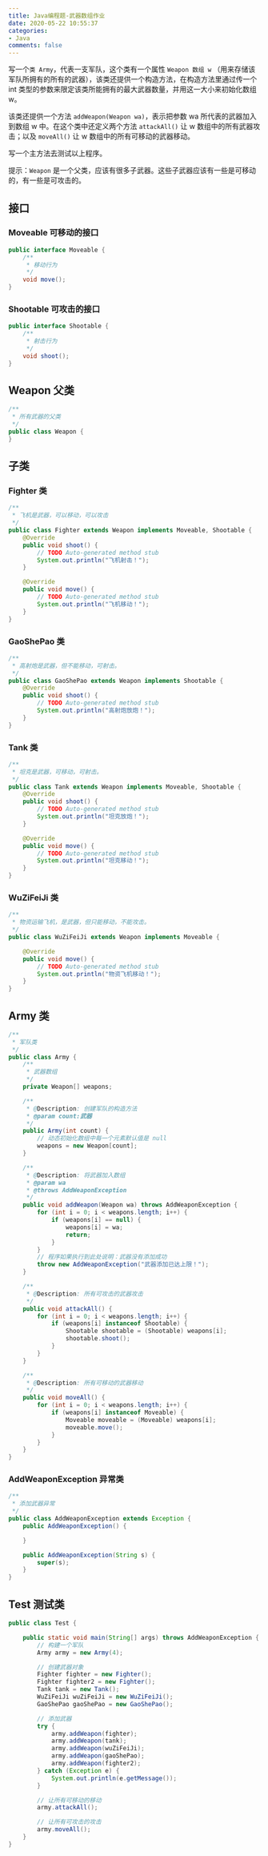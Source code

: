 ```yaml
---
title: Java编程题-武器数组作业
date: 2020-05-22 10:55:37
categories:
- Java
comments: false
---
```


写一个`类 Army`，代表一支军队，这个类有一个属性 `Weapon 数组 w` （用来存储该军队所拥有的所有的武器），该类还提供一个构造方法，在构造方法里通过传一个 int 类型的参数来限定该类所能拥有的最大武器数量，并用这一大小来初始化数组 w。

该类还提供一个方法 `addWeapon(Weapon wa)`，表示把参数 wa 所代表的武器加入到数组 w 中。在这个类中还定义两个方法 `attackAll()` 让 w 数组中的所有武器攻击；以及 `moveAll()` 让 w 数组中的所有可移动的武器移动。

写一个主方法去测试以上程序。

提示：`Weapon` 是一个父类，应该有很多子武器。这些子武器应该有一些是可移动的，有一些是可攻击的。

<!-- more -->



## 接口

### Moveable 可移动的接口

```java
public interface Moveable {
	/**
	 * 移动行为
	 */
	void move();
}
```

### Shootable 可攻击的接口

```java
public interface Shootable {
	/**
	 * 射击行为
	 */
	void shoot();
}
```



## Weapon 父类

```java
/**
 * 所有武器的父类
 */
public class Weapon {
}
```



## 子类

### Fighter 类

```java
/**
 * 飞机是武器，可以移动，可以攻击
 */
public class Fighter extends Weapon implements Moveable, Shootable {
	@Override
	public void shoot() {
		// TODO Auto-generated method stub
		System.out.println("飞机射击！");
	}

	@Override
	public void move() {
		// TODO Auto-generated method stub
		System.out.println("飞机移动！");
	}
}
```

### GaoShePao 类

```java
/**
 * 高射炮是武器，但不能移动，可射击。
 */
public class GaoShePao extends Weapon implements Shootable {
	@Override
	public void shoot() {
		// TODO Auto-generated method stub
		System.out.println("高射炮放炮！");
	}
}
```

### Tank 类

```java
/**
 * 坦克是武器，可移动，可射击。
 */
public class Tank extends Weapon implements Moveable, Shootable {
	@Override
	public void shoot() {
		// TODO Auto-generated method stub
		System.out.println("坦克放炮！");
	}

	@Override
	public void move() {
		// TODO Auto-generated method stub
		System.out.println("坦克移动！");
	}
}
```

### WuZiFeiJi 类

```java
/**
 * 物资运输飞机，是武器，但只能移动，不能攻击。
 */
public class WuZiFeiJi extends Weapon implements Moveable {

	@Override
	public void move() {
		// TODO Auto-generated method stub
		System.out.println("物资飞机移动！");
	}
}
```



## Army 类

```java
/**
 * 军队类
 */
public class Army {
	/**
	 * 武器数组
	 */
	private Weapon[] weapons;

	/**
	 * @Description: 创建军队的构造方法
	 * @param count:武器
	 */
	public Army(int count) {
		// 动态初始化数组中每一个元素默认值是 null
		weapons = new Weapon[count];
	}

	/**
	 * @Description: 将武器加入数组
	 * @param wa
	 * @throws AddWeaponException
	 */
	public void addWeapon(Weapon wa) throws AddWeaponException {
		for (int i = 0; i < weapons.length; i++) {
			if (weapons[i] == null) {
				weapons[i] = wa;
				return;
			}
		}
		// 程序如果执行到此处说明：武器没有添加成功
		throw new AddWeaponException("武器添加已达上限！");
	}

	/**
	 * @Description: 所有可攻击的武器攻击
	 */
	public void attackAll() {
		for (int i = 0; i < weapons.length; i++) {
			if (weapons[i] instanceof Shootable) {
				Shootable shootable = (Shootable) weapons[i];
				shootable.shoot();
			}
		}
	}

	/**
	 * @Description: 所有可移动的武器移动
	 */
	public void moveAll() {
		for (int i = 0; i < weapons.length; i++) {
			if (weapons[i] instanceof Moveable) {
				Moveable moveable = (Moveable) weapons[i];
				moveable.move();
			}
		}
	}
}
```

### AddWeaponException 异常类

```java
/**
 * 添加武器异常
 */
public class AddWeaponException extends Exception {
	public AddWeaponException() {

	}

	public AddWeaponException(String s) {
		super(s);
	}
}
```



## Test 测试类

```java
public class Test {

	public static void main(String[] args) throws AddWeaponException {
		// 构建一个军队
		Army army = new Army(4);

		// 创建武器对象
		Fighter fighter = new Fighter();
		Fighter fighter2 = new Fighter();
		Tank tank = new Tank();
		WuZiFeiJi wuZiFeiJi = new WuZiFeiJi();
		GaoShePao gaoShePao = new GaoShePao();

		// 添加武器
		try {
			army.addWeapon(fighter);
			army.addWeapon(tank);
			army.addWeapon(wuZiFeiJi);
			army.addWeapon(gaoShePao);
			army.addWeapon(fighter2);
		} catch (Exception e) {
			System.out.println(e.getMessage());
		}

		// 让所有可移动的移动
		army.attackAll();

		// 让所有可攻击的攻击
		army.moveAll();
	}
}
```

